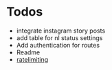 # Todos
* integrate instagram story posts
* add table for nl status settings
* Add authentication for routes
* Readme
* [ratelimiting](https://flask-limiter.readthedocs.io/en/stable/)